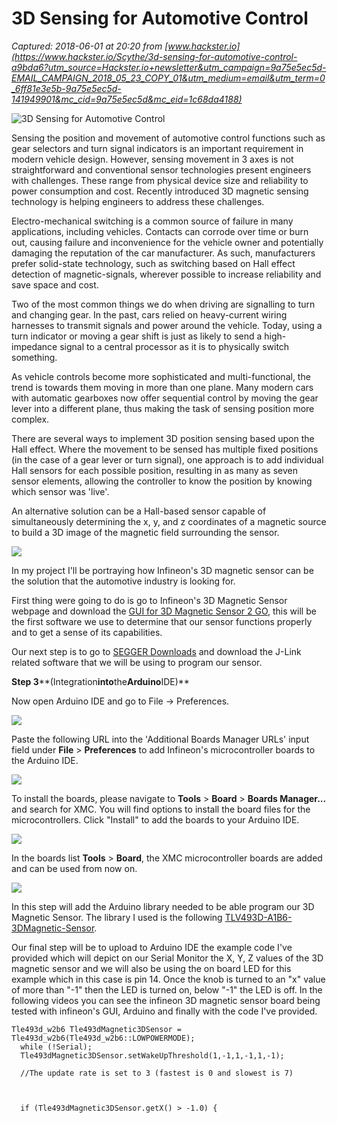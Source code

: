 # 3D Sensing for Automotive Control

_Captured: 2018-06-01 at 20:20 from [www.hackster.io](https://www.hackster.io/Scythe/3d-sensing-for-automotive-control-a9bda6?utm_source=Hackster.io+newsletter&utm_campaign=9a75e5ec5d-EMAIL_CAMPAIGN_2018_05_23_COPY_01&utm_medium=email&utm_term=0_6ff81e3e5b-9a75e5ec5d-141949901&mc_cid=9a75e5ec5d&mc_eid=1c68da4188)_

![3D Sensing for Automotive Control](https://hackster.imgix.net/uploads/attachments/490504/2017-ford-fusion-rotary-gear-shift-dial-610x539_YcJX58wAJs.jpg?auto=compress%2Cformat&w=900&h=675&fit=min)

Sensing the position and movement of automotive control functions such as gear selectors and turn signal indicators is an important requirement in modern vehicle design. However, sensing movement in 3 axes is not straightforward and conventional sensor technologies present engineers with challenges. These range from physical device size and reliability to power consumption and cost. Recently introduced 3D magnetic sensing technology is helping engineers to address these challenges.

Electro-mechanical switching is a common source of failure in many applications, including vehicles. Contacts can corrode over time or burn out, causing failure and inconvenience for the vehicle owner and potentially damaging the reputation of the car manufacturer. As such, manufacturers prefer solid-state technology, such as switching based on Hall effect detection of magnetic-signals, wherever possible to increase reliability and save space and cost.

Two of the most common things we do when driving are signalling to turn and changing gear. In the past, cars relied on heavy-current wiring harnesses to transmit signals and power around the vehicle. Today, using a turn indicator or moving a gear shift is just as likely to send a high-impedance signal to a central processor as it is to physically switch something.

As vehicle controls become more sophisticated and multi-functional, the trend is towards them moving in more than one plane. Many modern cars with automatic gearboxes now offer sequential control by moving the gear lever into a different plane, thus making the task of sensing position more complex.

There are several ways to implement 3D position sensing based upon the Hall effect. Where the movement to be sensed has multiple fixed positions (in the case of a gear lever or turn signal), one approach is to add individual Hall sensors for each possible position, resulting in as many as seven sensor elements, allowing the controller to know the position by knowing which sensor was 'live'.

An alternative solution can be a Hall-based sensor capable of simultaneously determining the x, y, and z coordinates of a magnetic source to build a 3D image of the magnetic field surrounding the sensor.

![](https://hackster.imgix.net/uploads/attachments/490507/3d_sensing_solution_jFH9q1HrtH.gif?auto=compress%2Cformat&w=680&h=510&fit=max)

In my project I'll be portraying how Infineon's 3D magnetic sensor can be the solution that the automotive industry is looking for.

First thing were going to do is go to Infineon's 3D Magnetic Sensor webpage and download the [GUI for 3D Magnetic Sensor 2 GO](https://www.infineon.com/cms/en/product/sensor/magnetic-position-sensor/3d-magnetic-sensor/tlv493d-a1b6/#!tools), this will be the first software we use to determine that our sensor functions properly and to get a sense of its capabilities.

Our next step is to go to [SEGGER Downloads](https://www.segger.com/downloads/jlink/JLink_Windows_beta.exe) and download the J-Link related software that we will be using to program our sensor.

**Step 3****(Integration****into****the****Arduino****IDE)**

Now open Arduino IDE and go to File -> Preferences.

![](https://hackster.imgix.net/uploads/attachments/490513/preferences_HPO8m5Ctpd.png?auto=compress%2Cformat&w=680&h=510&fit=max)

Paste the following URL into the 'Additional Boards Manager URLs' input field under **File** > **Preferences** to add Infineon's microcontroller boards to the Arduino IDE.

![](https://hackster.imgix.net/uploads/attachments/490514/preferences_json_7Nmjy6E4Ly.png?auto=compress%2Cformat&w=680&h=510&fit=max)

To install the boards, please navigate to **Tools** > **Board** > **Boards Manager...** and search for XMC. You will find options to install the board files for the microcontrollers. Click "Install" to add the boards to your Arduino IDE.

![](https://hackster.imgix.net/uploads/attachments/490515/boards_manager_entry_Rn4FJJMxCH.png?auto=compress%2Cformat&w=680&h=510&fit=max)

In the boards list **Tools** > **Board**, the XMC microcontroller boards are added and can be used from now on.

![](https://hackster.imgix.net/uploads/attachments/490516/board_list_VSfPvq1XYs.png?auto=compress%2Cformat&w=680&h=510&fit=max)

In this step will add the Arduino library needed to be able program our 3D Magnetic Sensor. The library I used is the following [TLV493D-A1B6-3DMagnetic-Sensor](https://github.com/Infineon/TLV493D-A1B6-3DMagnetic-Sensor).

Our final step will be to upload to Arduino IDE the example code I've provided which will depict on our Serial Monitor the X, Y, Z values of the 3D magnetic sensor and we will also be using the on board LED for this example which in this case is pin 14. Once the knob is turned to an "x" value of more than "-1" then the LED is turned on, below "-1" the LED is off. In the following videos you can see the infineon 3D magnetic sensor board being tested with infineon's GUI, Arduino and finally with the code I've provided.
    
    
    Tle493d_w2b6 Tle493dMagnetic3DSensor = Tle493d_w2b6(Tle493d_w2b6::LOWPOWERMODE);
      while (!Serial);
      Tle493dMagnetic3DSensor.setWakeUpThreshold(1,-1,1,-1,1,-1);
    
      //The update rate is set to 3 (fastest is 0 and slowest is 7)
    
    
    
      if (Tle493dMagnetic3DSensor.getX() > -1.0) {
    
